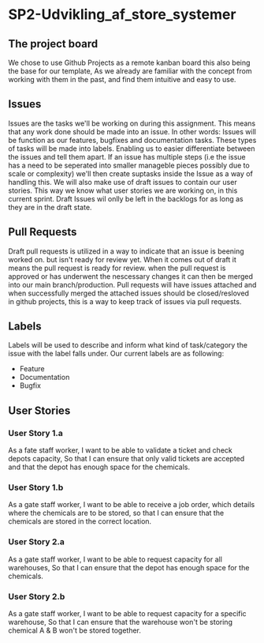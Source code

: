 # SP2-Udvikling_af_store_systemer

## The project board 
We chose to use Github Projects as a remote kanban board this also being the base for our template, As we already are familiar with the concept from working with them in the past, and find them intuitive and easy to use.

## Issues
Issues are the tasks we'll be working on during this assignment. This means that any work done should be made into an issue. In other words: Issues will be function as our features, bugfixes and documentation tasks. These types of tasks will be made into labels. Enabling us to easier differentiate between the issues and tell them apart. If an issue has multiple steps (i.e the issue has a need to be seperated into smaller manageble pieces possibly due to scale or complexity) we'll then create suptasks inside the Issue as a way of handling this. We will also make use of draft issues to contain our user stories. This way we know what user stories we are working on, in this current sprint. Draft Issues wil onlly be left in the backlogs for as long as they are in the draft state.

## Pull Requests
Draft pull requests is utilized in a way to indicate that an issue is beening worked on. but isn't ready for review yet. When it comes out of draft it means the pull request is ready for review. when the pull request is approved or has underwent the nescessary changes it can then be merged into our main branch/production.
Pull requests will have issues attached and when successfully merged the attached issues should be closed/resloved in github projects, this is a way to keep track of issues via pull requests.
## Labels 
Labels will be used to describe and inform what kind of task/category the issue with the label falls under. Our current labels are as following: 
 - Feature
 - Documentation
 - Bugfix

## User Stories

### User Story 1.a
As a fate staff worker,
I want to be able to validate a ticket and check depots capacity,
So that I can ensure that only valid tickets are accepted and that the depot has enough space for the chemicals.

### User Story 1.b
As a gate staff worker, 
I want to be able to receive a job order, which details where the chemicals are to be stored, 
so that I can ensure that the chemicals are stored in the correct location.

### User Story 2.a
As a gate staff worker,
I want to be able to request capacity for all warehouses,
So that I can ensure that the depot has enough space for the chemicals.

### User Story 2.b
As a gate staff worker,
I want to be able to request capacity for a specific warehouse,
So that I can ensure that the warehouse won't be storing chemical A & B won't be stored together.
 